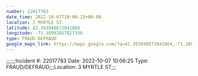 ```yaml
---
number: 22017783
date_time: 2022-10-07T10:06:25+00:00
location: 3 MYRTLE ST
latitude: 42.393946672041864
longitude: -71.16992857827336
type: FRAUD DEFRAUD
google_maps_link: https://maps.google.com/?q=42.393946672041864,-71.16992857827336
---
```


;;;;;;Incident #: 22017783  Date: 2022-10-07 10:06:25   Type: FRAUD/DEFRAUD;;;Location: 3 MYRTLE ST;;;
